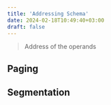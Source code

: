```yaml
---
title: 'Addressing Schema'
date: 2024-02-18T10:49:40+03:00
draft: false
---
```

> Address of the operands

## Paging

## Segmentation